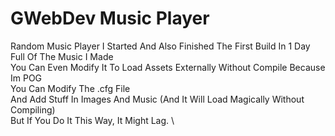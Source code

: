 # GWebDev Music Player
Random Music Player I Started And Also Finished The First Build In 1 Day \
Full Of The Music I Made \
You Can Even Modify It To Load Assets Externally Without Compile Because Im POG \
You Can Modify The .cfg File \
And Add Stuff In Images And Music (And It Will Load Magically Without Compiling) \
But If You Do It This Way, It Might Lag. \
